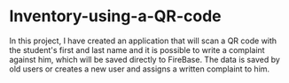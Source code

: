 # Inventory-using-a-QR-code
In this project, I have created an application that will scan a QR code with the student's first and last name and it is possible to write a complaint against him, which will be saved directly to FireBase. The data is saved by old users or creates a new user and assigns a written complaint to him.
